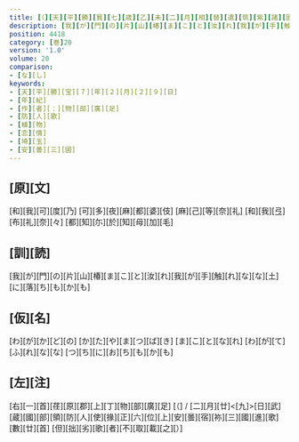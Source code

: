 ```yaml
---
title: [（][天][平][勝][寳][七][歳][乙][未][二][月][相][替][遣][筑][紫][諸][國][防][人][等][歌][）]
description: [我][が][門][の][片][山][椿][ま][こ][と][汝][れ][我][が][手][触][れ][な][な][土][に][落][ち][も][か][も]
position: 4418
category: [巻]20
version: '1.0'
volume: 20
comparison:
- [な][し]
keywords:
- [天][平][勝][宝][７][年][２][月][２][９][日]
- [年][紀]
- [作][者][：][物][部][廣][足]
- [防][人][歌]
- [植][物]
- [恋][情]
- [埼][玉]
- [安][曇][三][國]
---
```


## [原][文]

[和][我][可][度][乃] [可][多][夜][麻][都][婆][伎] [麻][己][等][奈][礼] [和][我][弖][布][礼][奈][々] [都][知][尓][於][知][母][加][毛]

## [訓][読]

[我][が][門][の][片][山][椿][ま][こ][と][汝][れ][我][が][手][触][れ][な][な][土][に][落][ち][も][か][も]

## [仮][名]

[わ][が][か][ど][の] [か][た][や][ま][つ][ば][き] [ま][こ][と][な][れ] [わ][が][て][ふ][れ][な][な] [つ][ち][に][お][ち][も][か][も]

## [左][注]

[右][一][首][荏][原][郡][上][丁][物][部][廣][足] [（] / [二][月][廿]<[九]>[日][武][蔵][國][部][領][防][人][使][掾][正][六][位][上][安][曇][宿][祢][三][國][進][歌][數][廿][首] [但][拙][劣][歌][者][不][取][載][之][）]
